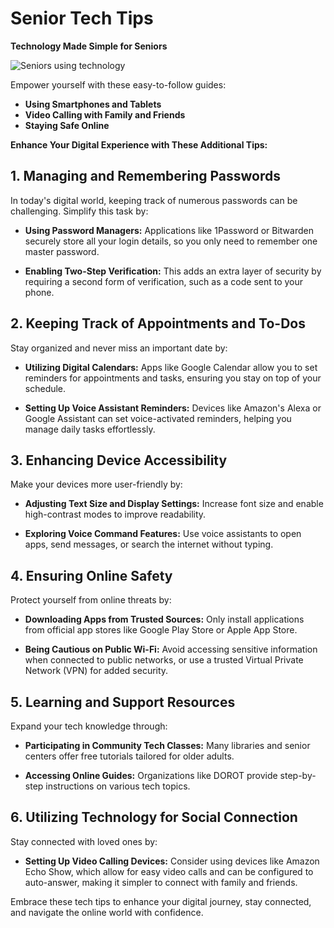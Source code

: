 # **Senior Tech Tips**

**Technology Made Simple for Seniors**

![Seniors using technology](https://live.staticflickr.com/65535/33725785688_6dd3d3f3c0_b.jpg)

Empower yourself with these easy-to-follow guides:

- **Using Smartphones and Tablets**
- **Video Calling with Family and Friends**
- **Staying Safe Online**

**Enhance Your Digital Experience with These Additional Tips:**

## **1. Managing and Remembering Passwords**

In today's digital world, keeping track of numerous passwords can be challenging. Simplify this task by:

- **Using Password Managers:** Applications like 1Password or Bitwarden securely store all your login details, so you only need to remember one master password.

- **Enabling Two-Step Verification:** This adds an extra layer of security by requiring a second form of verification, such as a code sent to your phone.

## **2. Keeping Track of Appointments and To-Dos**

Stay organized and never miss an important date by:

- **Utilizing Digital Calendars:** Apps like Google Calendar allow you to set reminders for appointments and tasks, ensuring you stay on top of your schedule.

- **Setting Up Voice Assistant Reminders:** Devices like Amazon's Alexa or Google Assistant can set voice-activated reminders, helping you manage daily tasks effortlessly.

## **3. Enhancing Device Accessibility**

Make your devices more user-friendly by:

- **Adjusting Text Size and Display Settings:** Increase font size and enable high-contrast modes to improve readability.

- **Exploring Voice Command Features:** Use voice assistants to open apps, send messages, or search the internet without typing.

## **4. Ensuring Online Safety**

Protect yourself from online threats by:

- **Downloading Apps from Trusted Sources:** Only install applications from official app stores like Google Play Store or Apple App Store.

- **Being Cautious on Public Wi-Fi:** Avoid accessing sensitive information when connected to public networks, or use a trusted Virtual Private Network (VPN) for added security.

## **5. Learning and Support Resources**

Expand your tech knowledge through:

- **Participating in Community Tech Classes:** Many libraries and senior centers offer free tutorials tailored for older adults.

- **Accessing Online Guides:** Organizations like DOROT provide step-by-step instructions on various tech topics.

## **6. Utilizing Technology for Social Connection**

Stay connected with loved ones by:

- **Setting Up Video Calling Devices:** Consider using devices like Amazon Echo Show, which allow for easy video calls and can be configured to auto-answer, making it simpler to connect with family and friends.

Embrace these tech tips to enhance your digital journey, stay connected, and navigate the online world with confidence.
